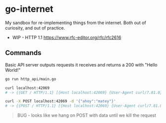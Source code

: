 # go-internet

My sandbox for re-implementing things from the internet. Both out of curiosity, and out of practice.

- WIP - HTTP 1.1 https://www.rfc-editor.org/rfc/rfc2616

## Commands

Basic API server outputs requests it receives and returns a 200 with "Hello World!"

```sh
go run http_api/main.go

curl localhost:42069
# -> {{GET / HTTP/1.1} [{Host localhost:42069} {User-Agent curl/7.81.0} {Accept */*}] }

curl -X POST localhost:42069 -d '{"ahoy":"matey"}'
# -> {{POST / HTTP/1.1} [{Host localhost:42069} {User-Agent curl/7.81.0} {Accept */*} {Content-Length 16} {Content-Type application/x-www-form-urlencoded}] {"ahoy":"matey"}}
```

> BUG - looks like we hang on POST with data until we kill the request
